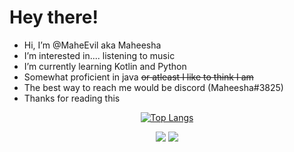 # Hey there!

- Hi, I’m @MaheEvil aka Maheesha   
- I’m interested in.... listening to music   
- I’m currently learning Kotlin and Python   
- Somewhat proficient in java ~~or atleast I like to think I am~~   
- The best way to reach me would be discord (Maheesha#3825)   
- Thanks for reading this   
  
<div align="center">

[![Top Langs](https://github-readme-stats.vercel.app/api/top-langs/?username=MaheEvil&layout=compact&show_icons=true&theme=synthwave)](https://github.com/anuraghazra/github-readme-stats)
  
</div>

<div align="center">
  
![](https://img.shields.io/badge/OS-Fedora_Linux-informational?style=flat&logo=linux&logoColor=white&color=6d05a1)
![](https://img.shields.io/badge/IDE-Intellij_IDEA-informational?style=flat&logo=intellij-idea&logoColor=white&color=6d05a1)
  
</div>      
<!---
MaheEvil/MaheEvil is a ✨ special ✨ repository because its `README.md` (this file) appears on your GitHub profile.
You can click the Preview link to take a look at your changes.
--->
